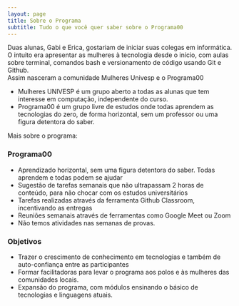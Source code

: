 ```yaml
---
layout: page
title: Sobre o Programa
subtitle: Tudo o que você quer saber sobre o Programa00
---
```


Duas alunas, Gabi e Erica, gostariam de iniciar suas colegas em informática.  
O intuito era apresentar as mulheres à tecnologia desde o início, com aulas sobre terminal, comandos bash e versionamento de código usando Git e Github.  
Assim nasceram a comunidade Mulheres Univesp e o Programa00

- Mulheres UNIVESP é um grupo aberto a todas as alunas que tem interesse em computação, independente do curso.
- Programa00 é um grupo livre de estudos onde todas aprendem as tecnologias do zero, de forma horizontal, sem um professor ou uma figura detentora do saber.

Mais sobre o programa:

### Programa00

- Aprendizado horizontal, sem uma figura detentora do saber. Todas aprendem e todas podem se ajudar
- Sugestão de tarefas semanais que não ultrapassam 2 horas de conteúdo, para não chocar com os estudos universitários
- Tarefas realizadas através da ferramenta Github Classroom, incentivando as entregas
- Reuniões semanais através de ferramentas como Google Meet ou Zoom
- Não temos atividades nas semanas de provas.

### Objetivos

- Trazer o crescimento de conhecimento em tecnologias e também de auto-confiança entre as participantes
- Formar facilitadoras para levar o programa aos polos e às mulheres das comunidades locais.
- Expansão do programa, com módulos ensinando o básico de tecnologias e linguagens atuais.
